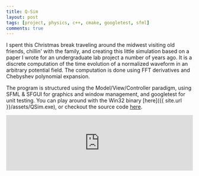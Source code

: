 ```yaml
---
title: Q-Sim
layout: post
tags: [project, physics, c++, cmake, googletest, sfml]
comments: true
---
```


I spent this Christmas break traveling around the midwest visiting old friends, chillin' with the family, and creating this little simulation based on a paper I wrote for an undergraduate lab project a number of years ago. It is a discrete computation of the time evolution of a normalized waveform in an arbitrary potential field. The computation is done using FFT derivatives and Chebyshev polynomial expansion.

The program is structured using the Model/View/Controller paradigm, using SFML & SFGUI for graphics and window management, and googletest for unit testing. You can play around with the Win32 binary [here]({{ site.url }}/assets/QSim.exe), or checkout the source code [here](https://github.com/stett/qsim).

<iframe width="100%" src="https://www.youtube.com/embed/5YdBammtMbM" frameborder="0" allowfullscreen></iframe>
